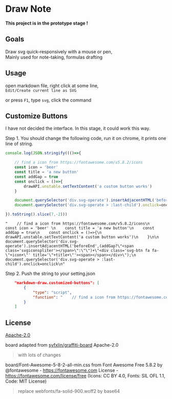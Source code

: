 # Draw Note

**This project is in the prototype stage !**

## Goals

Draw svg quick-responsively with a mouse or pen,  
Mainly used for note-taking, formulas drafting

## Usage

open markdown file, right click at some line,  
`Edit/Create current line as SVG`

or press `F1`, type `svg`, click the command

## Customize Buttons

I have not decided the interface. In this stage, it could work this way.

Step 1. You should change the following code, run it on chrome, it prints one line of string.

```js
console.log(JSON.stringify((()=>{

    // find a icon from https://fontawesome.com/v5.8.2/icons
    const icon = 'beer' 
    const title = 'a new button'
    const addGap = true
    const onclick = ()=>{
        drawAPI.unstable.setTextContent('a custom button works')
    }

    document.querySelector('div.svg-operate').insertAdjacentHTML('beforeEnd',(addGap?"<span class='svgiconspliter'></span>":"")+"<div class='svg-btn fa fa-"+icon+"' title='"+title+"'><span></span></div>");
    document.querySelector('div.svg-operate > :last-child').onclick=onclick

}).toString().slice(7,-2)))
```

`"    // find a icon from https://fontawesome.com/v5.8.2/icons\n    const icon = 'beer' \n    const title = 'a new button'\n    const addGap = true\n    const onclick = ()=>{\n        drawAPI.unstable.setTextContent('a custom button works')\n    }\n\n    document.querySelector('div.svg-operate').insertAdjacentHTML('beforeEnd',(addGap?\"<span class='svgiconspliter'></span>\":\"\")+\"<div class='svg-btn fa fa-\"+icon+\"' title='\"+title+\"'><span></span></div>\");\n    document.querySelector('div.svg-operate > :last-child').onclick=onclick\n"`

Step 2. Push the string to your setting.json

```json
    "markdown-draw.customized-buttons": [
        {
            "type": "script",
            "function": "    // find a icon from https://fontawesome.com/v5.8.2/icons\n    const icon = 'beer' \n    const title = 'a new button'\n    const addGap = true\n    const onclick = ()=>{\n        drawAPI.unstable.setTextContent('a custom button works')\n    }\n\n    document.querySelector('div.svg-operate').insertAdjacentHTML('beforeEnd',(addGap?\"<span class='svgiconspliter'></span>\":\"\")+\"<div class='svg-btn fa fa-\"+icon+\"' title='\"+title+\"'><span></span></div>\");\n    document.querySelector('div.svg-operate > :last-child').onclick=onclick\n"
        }
    ]
```

## License

[Apache-2.0](./LICENSE)

board adapted from [syfxlin/graffiti-board](https://github.com/syfxlin/graffiti-board/tree/5945b126c945073eced5e6eb78658bc2a7375881) Apache-2.0  
> with lots of changes

board/Font-Awesome-5-8-2-all-min.css from Font Awesome Free 5.8.2 by @fontawesome - https://fontawesome.com License - https://fontawesome.com/license/free (Icons: CC BY 4.0, Fonts: SIL OFL 1.1, Code: MIT License)  
> replace webfonts/fa-solid-900.woff2 by base64
